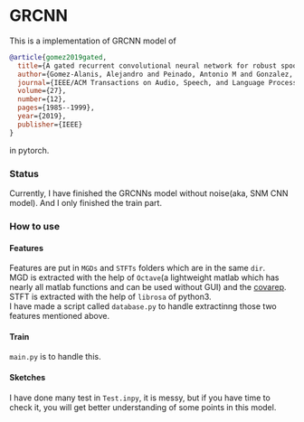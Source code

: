 # GRCNN


This is a implementation of GRCNN model of
```bibtex
@article{gomez2019gated,
  title={A gated recurrent convolutional neural network for robust spoofing detection},
  author={Gomez-Alanis, Alejandro and Peinado, Antonio M and Gonzalez, Jose A and Gomez, Angel M},
  journal={IEEE/ACM Transactions on Audio, Speech, and Language Processing},
  volume={27},
  number={12},
  pages={1985--1999},
  year={2019},
  publisher={IEEE}
}
```
in pytorch.

### Status
Currently, I have finished the GRCNNs model without noise(aka, SNM CNN model). And I only finished the train part.

### How to use
#### Features
Features are put in `MGDs` and `STFTs` folders which are in the same `dir`.   
MGD is extracted with the help of `Octave`(a lightweight matlab which has nearly all matlab functions and can be used without GUI) and the [covarep](https://github.com/covarep/covarep).   
STFT is extracted with the help of `librosa` of python3.   
I have made a script called `database.py` to handle extractinng those two features mentioned above.

#### Train
`main.py` is to handle this.

#### Sketches
I have done many test in `Test.inpy`, it is messy, but if you have time to check it, you will get better understanding of some points in this model.
